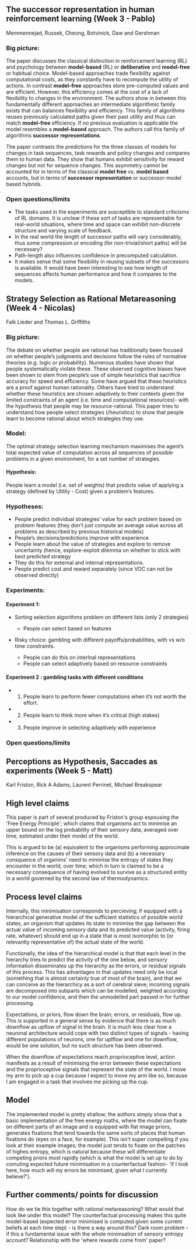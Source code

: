 ## The successor representation in human reinforcement learning    (Week 3 - Pablo)
Memmennejad, Russek, Cheong, Botvinick, Daw and Gershman

### Big picture:				

The paper discusses the classical distinction in reinforcement learning (RL) and psychology between __model-based__ (RL) or __deliberative__ and __model-free__ or habitual choice. Model-based approaches trade flexibility against computational costs, as they constantly have to recompute the utility of actions. In contrast __model-free__ approaches store pre-computed values and are efficient. However, this efficiency comes at the cost of a lack of flexibility to changes in the environment. 
The authors show in between this fundamentally different approaches an intermediate algorithmic family exists that can balances flexibility and efficiency. 
This family of algorithms reuses previously calculated paths given their past utility and thus can match __model-free__ efficiency. If no previous evaluation is applicable the model resembles a __model-based__ approach. The authors call this family of algorithms __successor representations__. 

The paper contrasts the predictions for the three classes of models for changes in task sequences, task rewards and policy changes and compares them to human data. They show that humans exhibit sensitivity for reward changes but not for sequence changes. This asymmetry cannot be accounted for in terms of the classical __model free__ vs. __model based__ accounts, but in terms of __successor representation__ or successor-model based hybrids. 


### Open questions/limits

- The tasks used in the experiments are susceptible to standard criticisms of RL domains. It is unclear if these sort of tasks are representable for real-world situations, where time and space can exhibit non-discrete structure and varying scale of feedback. 
- In the real world the length of successor paths will vary considerably, thus some compression or encoding (for non-trivial/short paths) will be necessary? 
- Path-length also influences confidence in precomputed calculation. 
- It makes sense that some flexibility in reusing subsets of the successors is available. It would have been interesting to see how length of sequences affects human performance and how it compares to the models.


## Strategy Selection as Rational Metareasoning			(Week 4 - Nicolas)
Falk Lieder and Thomas L. Griffiths

### Big picture:				
The debate on whether people are rational has traditionally been focused on whether people’s judgments and decisions follow the rules of normative theories (e.g. logic or probability). Numerous studies have shown that people systematically violate these. These observed cognitive biases have been shown to stem from people’s use of simple heuristics that sacrifice accuracy for speed and efficiency. Some have argued that these heuristics are a proof against human rationality. Others have tried to understand whether these heuristics are chosen adaptively to their contexts given the limited constraints of an agent (i.e. time and computational resources)- with the hypothesis that people may be resource-rational. This paper tries to understand how people select strategies (/heuristics) to show that people learn to become rational about which strategies they use.

### Model:
The optimal strategy selection learning mechanism maximises the agent’s total expected value of computation across all sequences of possible problems in a given environment, for a set number of strategies.
#### Hypothesis: 
People learn a model (i.e. set of weights) that predicts value of applying a strategy (defined by Utility - Cost) given a problem’s features. 

### Hypotheses: 
- People predict individual strategies’ value for each problem based on problem features (they don’t  just compute an average value across all problems as described by  previous historical models)  
- People’s decisions/predictions improve with experience 
- People learn about the value of strategies and explore to remove uncertainty (hence, explore-exploit dilemma on whether to stick with best predicted strategy 
- They do this for external and internal representations.
- People predict cost and reward separately (since VOC can not be observed directly)

### Experiments:

#### Experiment 1:
- Sorting selection algorithms problem on different lists  (only 2 strategies)
  - People can select based on features
  
- Risky choice: gambling with different payoffs/probabilities, with vs w/o time constraints.
  - People can do this on interlnal representations
  - People can select adaptively based on resource constraints	

#### Experiment 2 : gambling tasks with different conditions
  - 1) People learn to perform fewer computations when it’s not worth the effort. 
  - 2) People learn to think more when it’s critical (high stakes)
  - 3) People improve in selecting adaptively with experience


### Open questions/limits

## Perceptions as Hypothesis, Saccades as experiments (Week 5 - Matt)
Karl Friston, Rick A Adams, Laurent Perrinet, Michael Breakspear

## High level claims
This paper is part of several produced by Friston's group espousing the 'Free Energy Principle'; which claims that organisms act to minimise an upper bound on the log probability of their sensory data, averaged over time, estimated under their model of the world. 

This is argued to be (a) equivalent to the organisms performing approcimate inference on the causes of their sensory data and (b) a necessary consquence of organims' need to minimise the entropy of states they encounter in the world, over time; which in turn is claimed to be a necessary consequence of having evolved to survive as a structured entity in a world governed by the second law of thermodynamics. 

## Process level claims

Internally, this minimisation corresponds to percieving; if equipped with a hierarchical generative model of the sufficient statistics of possible world states, an organism that updates its state to minimise the gap between the actual value of incoming sensory data and its predicted value (activity, firing rate, whatever) should end up in a state that is most isomorphic to (or relevantly representative of) the actual state of the world.

Functionally, the idea of the hierarchical model is that that each level in the hierarchy tries to predict the activity of the one below, and sensory information disseminates up the hierarchy as the errors, or residual signals of this process. This has advantages in that updates need only be local (something that is almost certainly true of most of the brain), and that we can conceive as the hierarchicy as a sort of cerebral sieve; incoming signals are decomposed into subparts which can be modelled, weighted according to our model confidence, and then the unmodelled part passed in for further processing.

Expectations, or priors, flow down the brain; errors, or residuals, flow up. This is supported in a general sense by evidence that there is as much downflow as upflow of signal in the brain. It is much less clear how a neuronal architecture would cope with two distinct types of signals - having different populations of neurons, one for uplflow and one for downflow, would be one solution, but no such structure has been observed.

When the downflow of expectations reach proprioceptive level, action manifests as a result of minimising the error between these expectations and the proprioceptive signals that represent the state of the world. I move my arm to pick up a cup because I expect to move my arm like so, because I am engaged in a task that involves me picking up the cup.

## Model

The implemented model is pretty shallow; the authors simply show that a basic implementation of the free energy maths, where the model can fixate on different parts of an image and is equipped with flat image priors, generates fixations that tend towards the same sorts of places that human fixations do (eyes on a face, for example). This isn't super compelling if you look at their example images; the model just tends to fixate on the patches of highes entropy, which is natural because these will differentiate competing priors most rapidly (which is what the model is set up to do by comuting expected future minimisation in a counterfactual fashion- 'if I look here, how much will my errors be minimised, given what I currently believe?').

## Further comments/ points for discussion

How do we tie this together with rational metareasoning? What would that look like under this model?
The counterfactual processing makes this quite model-based (expected error minimised is computed given some current beliefs at each time step) - is there a way around this?
Dark room problem - if this a fundamental issue with the whole minimsation of sensory entropy account?
Relationship with the 'where rewards come from' paper?
